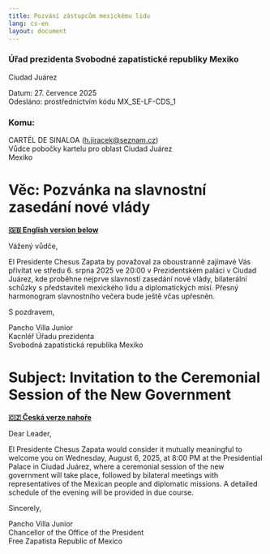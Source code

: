 ```yaml
---
title: Pozvání zástupcům mexickému lidu
lang: cs-en
layout: document
---
```


### Úřad prezidenta Svobodné zapatistické republiky Mexiko

Ciudad Juárez

Datum: 27. července 2025 <br />
Odesláno: prostřednictvím kódu MX_SE-LF-CDS_1

### Komu:

CARTÉL DE SINALOA (h.jiracek@seznam.cz)<br />
Vůdce pobočky kartelu pro oblast Ciudad Juárez<br />
Mexiko

# Věc: Pozvánka na slavnostní zasedání nové vlády

**[🇬🇧 English version below](#subject-invitation-to-the-ceremonial-session-of-the-new-government)**  

Vážený vůdče,

El Presidente Chesus Zapata by považoval za oboustranně zajímavé Vás přivítat ve středu 6. srpna 2025 ve 20:00 v Prezidentském paláci v Ciudad Juárez, kde proběhne nejprve slavností zasedání nové vlády, bilaterální schůzky s představiteli mexického lidu a diplomatických misí. Přesný harmonogram slavnostního večera bude ještě včas upřesněn.

S pozdravem,

Pancho Villa Junior <br />
Kacnléř Úřadu prezidenta <br />
Svobodná zapatistická republika Mexiko

# Subject: Invitation to the Ceremonial Session of the New Government

**[🇨🇿 Česká verze nahoře](#věc-pozvánka-na-slavnostní-zasedání-nové-vlády)**  

Dear Leader,

El Presidente Chesus Zapata would consider it mutually meaningful to welcome you on Wednesday, August 6, 2025, at 8:00 PM at the Presidential Palace in Ciudad Juárez, where a ceremonial session of the new government will take place, followed by bilateral meetings with representatives of the Mexican people and diplomatic missions. A detailed schedule of the evening will be provided in due course.

Sincerely,

Pancho Villa Junior <br />
Chancellor of the Office of the President <br />
Free Zapatista Republic of Mexico
